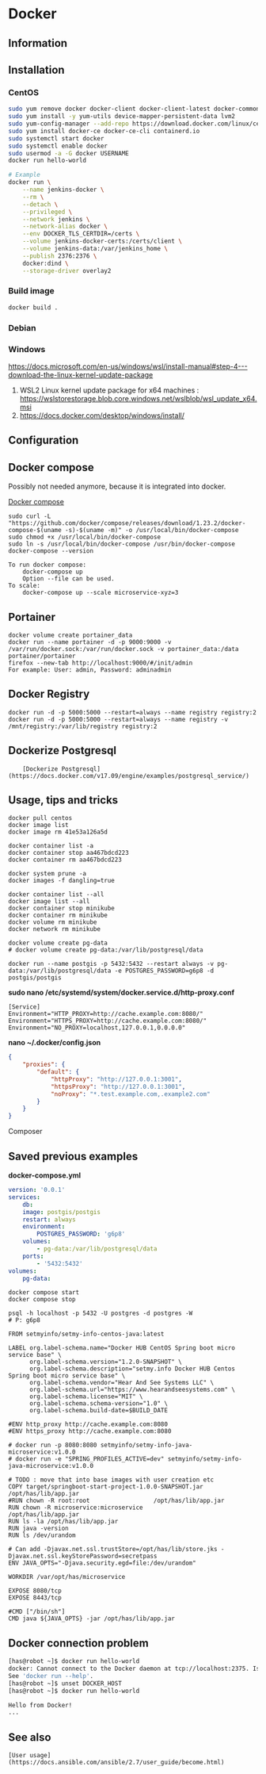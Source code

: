 # Docker

## Information

## Installation

### CentOS

```sh
sudo yum remove docker docker-client docker-client-latest docker-common docker-latest docker-latest-logrotate docker-logrotate docker-engine
sudo yum install -y yum-utils device-mapper-persistent-data lvm2
sudo yum-config-manager --add-repo https://download.docker.com/linux/centos/docker-ce.repo
sudo yum install docker-ce docker-ce-cli containerd.io
sudo systemctl start docker
sudo systemctl enable docker
sudo usermod -a -G docker USERNAME
docker run hello-world

# Example
docker run \
    --name jenkins-docker \
    --rm \
    --detach \
    --privileged \
    --network jenkins \
    --network-alias docker \
    --env DOCKER_TLS_CERTDIR=/certs \
    --volume jenkins-docker-certs:/certs/client \
    --volume jenkins-data:/var/jenkins_home \
    --publish 2376:2376 \
    docker:dind \
    --storage-driver overlay2

```

### Build image

```sh
docker build .
```

### Debian

### Windows

https://docs.microsoft.com/en-us/windows/wsl/install-manual#step-4---download-the-linux-kernel-update-package

1. WSL2 Linux kernel update package for x64
   machines : https://wslstorestorage.blob.core.windows.net/wslblob/wsl_update_x64.msi
2. https://docs.docker.com/desktop/windows/install/

## Configuration

## Docker compose

Possibly not needed anymore, because it is integrated into docker.

[Docker compose](https://docs.docker.com/compose)

```
sudo curl -L "https://github.com/docker/compose/releases/download/1.23.2/docker-compose-$(uname -s)-$(uname -m)" -o /usr/local/bin/docker-compose
sudo chmod +x /usr/local/bin/docker-compose
sudo ln -s /usr/local/bin/docker-compose /usr/bin/docker-compose
docker-compose --version

To run docker compose:
    docker-compose up
    Option --file can be used.
To scale:
    docker-compose up --scale microservice-xyz=3
```

## Portainer

```
docker volume create portainer_data
docker run --name portainer -d -p 9000:9000 -v /var/run/docker.sock:/var/run/docker.sock -v portainer_data:/data portainer/portainer
firefox --new-tab http://localhost:9000/#/init/admin
For example: User: admin, Password: adminadmin
```

## Docker Registry

```
docker run -d -p 5000:5000 --restart=always --name registry registry:2
docker run -d -p 5000:5000 --restart=always --name registry -v /mnt/registry:/var/lib/registry registry:2
```

## Dockerize Postgresql

```
    [Dockerize Postgresql](https://docs.docker.com/v17.09/engine/examples/postgresql_service/)
```

## Usage, tips and tricks

```
docker pull centos
docker image list
docker image rm 41e53a126a5d

docker container list -a
docker container stop aa467bdcd223
docker container rm aa467bdcd223

docker system prune -a
docker images -f dangling=true

docker container list --all
docker image list --all
docker container stop minikube
docker container rm minikube
docker volume rm minikube
docker network rm minikube

docker volume create pg-data
# docker volume create pg-data:/var/lib/postgresql/data

docker run --name postgis -p 5432:5432 --restart always -v pg-data:/var/lib/postgresql/data -e POSTGRES_PASSWORD=g6p8 -d postgis/postgis
```

**sudo nano /etc/systemd/system/docker.service.d/http-proxy.conf**

```
[Service]
Environment="HTTP_PROXY=http://cache.example.com:8080/"
Environment="HTTPS_PROXY=http://cache.example.com:8080/"
Environment="NO_PROXY=localhost,127.0.0.1,0.0.0.0"
```

**nano ~/.docker/config.json**

```json
{
    "proxies": {
        "default": {
            "httpProxy": "http://127.0.0.1:3001",
            "httpsProxy": "http://127.0.0.1:3001",
            "noProxy": "*.test.example.com,.example2.com"
        }
    }
}
```

Composer

## Saved previous examples

**docker-compose.yml**

```yaml
version: '0.0.1'
services:
    db:
    image: postgis/postgis
    restart: always
    environment:
        POSTGRES_PASSWORD: 'g6p8'
    volumes:
        - pg-data:/var/lib/postgresql/data
    ports:
        - '5432:5432'
volumes:
    pg-data:
```

```shell
docker compose start
docker compose stop
```

```shell
psql -h localhost -p 5432 -U postgres -d postgres -W
# P: g6p8
```

```
FROM setmyinfo/setmy-info-centos-java:latest

LABEL org.label-schema.name="Docker HUB CentOS Spring boot micro service base" \
      org.label-schema.version="1.2.0-SNAPSHOT" \
      org.label-schema.description="setmy.info Docker HUB Centos Spring boot micro service base" \
      org.label-schema.vendor="Hear And See Systems LLC" \
      org.label-schema.url="https://www.hearandseesystems.com" \
      org.label-schema.license="MIT" \
      org.label-schema.schema-version="1.0" \
      org.label-schema.build-date=$BUILD_DATE

#ENV http_proxy http://cache.example.com:8080
#ENV https_proxy http://cache.example.com:8080

# docker run -p 8080:8080 setmyinfo/setmy-info-java-microservice:v1.0.0
# docker run -e "SPRING_PROFILES_ACTIVE=dev" setmyinfo/setmy-info-java-microservice:v1.0.0

# TODO : move that into base images with user creation etc
COPY target/springboot-start-project-1.0.0-SNAPSHOT.jar /opt/has/lib/app.jar
#RUN chown -R root:root                  /opt/has/lib/app.jar
RUN chown -R microservice:microservice                  /opt/has/lib/app.jar
RUN ls -la /opt/has/lib/app.jar
RUN java -version
RUN ls /dev/urandom

# Can add -Djavax.net.ssl.trustStore=/opt/has/lib/store.jks -Djavax.net.ssl.keyStorePassword=secretpass
ENV JAVA_OPTS="-Djava.security.egd=file:/dev/urandom"

WORKDIR /var/opt/has/microservice

EXPOSE 8080/tcp
EXPOSE 8443/tcp

#CMD ["/bin/sh"]
CMD java ${JAVA_OPTS} -jar /opt/has/lib/app.jar
```

## Docker connection problem

```sh
[has@robot ~]$ docker run hello-world
docker: Cannot connect to the Docker daemon at tcp://localhost:2375. Is the docker daemon running?.
See 'docker run --help'.
[has@robot ~]$ unset DOCKER_HOST
[has@robot ~]$ docker run hello-world

Hello from Docker!
...
```

## See also

    [User usage](https://docs.ansible.com/ansible/2.7/user_guide/become.html)
